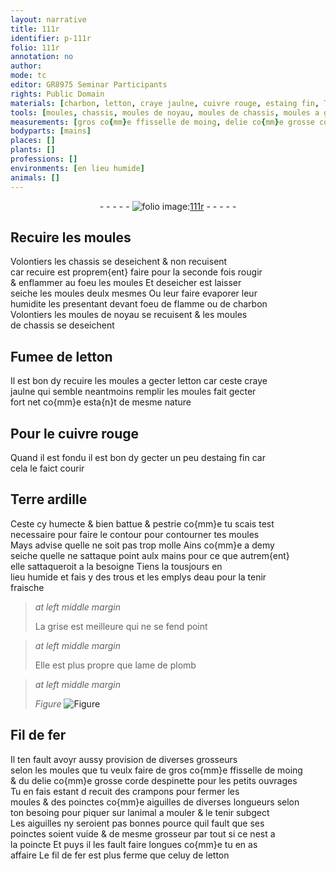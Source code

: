 ```yaml
---
layout: narrative
title: 111r
identifier: p-111r
folio: 111r
annotation: no
author:
mode: tc
editor: GR8975 Seminar Participants
rights: Public Domain
materials: [charbon, letton, craye jaulne, cuivre rouge, estaing fin, Terre ardille, eau, plomb, Fil de fer, fil de fer, celuy de letton]
tools: [moules, chassis, moules de noyau, moules de chassis, moules a gecter letton, mains, aiguilles]
measurements: [gros co{mm}e ffisselle de moing, delie co{mm}e grosse corde despinette pour les petits ouvrages]
bodyparts: [mains]
places: []
plants: []
professions: []
environments: [en lieu humide]
animals: []
---
```


<div class="folio" align="center">- - - - - <a href="http://gallica.bnf.fr/ark:/12148/btv1b10500001g/f227.image" target="_blank"><img src="https://cu-mkp.github.io/2017-workshop-edition/assets/photo-icon.png" alt="folio image: " style="display:inline-block; margin-bottom:-3px;"/>111r</a> - - - - - </div>  
  

## Recuire les <span class="tl">moules</span>

 
Volontiers les <span class="tl">chassis</span> se deseichent & non recuisent<br/> car recuire est proprem{ent} faire <span class="del">pour la seconde fois</span> rougir<br/> & enflammer au foeu les <span class="tl">moules</span> Et deseicher est laisser<br/> seiche les <span class="tl">moules</span> deulx mesmes Ou leur faire evaporer leur<br/> humidite les presentant devant foeu de flamme ou de <span class="m">charbon</span><br/> Volontiers les <span class="tl">moules de noyau</span> se recuisent & les <span class="tl">moules<br/> de chassis</span> se deseichent
 
 
  

## Fumee de <span class="m">letton</span>

 
Il est bon dy recuire les <span class="tl">moules a gecter <span class="m">letton</span></span> car ceste <span class="m">craye<br/> jaulne</span> qui semble neantmoins remplir les <span class="tl">moules</span> fait gecter<br/> fort net co{mm}e esta{n}t de mesme nature
 
 
  

## Pour le <span class="m">cuivre rouge</span>

 
Quand il est fondu il est bon dy gecter un peu d<span class="m">estaing fin</span> car<br/> cela le faict courir
 
 
  

## <span class="m">Terre ardille</span>

 
Ceste cy humecte & bien battue & pestrie co{mm}e tu scais test<br/> necessaire pour faire le contour pour contourner tes <span class="tl">moules</span><br/> Mays advise quelle ne soit pas trop molle Ains co{mm}e a demy<br/> seiche quelle <span class="sn">ne sattaque point aulx <span class="tl"><span class="bp">mains</span></span></span> pour ce que autrem{ent}<br/> elle sattaqueroit a la besoigne Tiens la tousjours <span class="env">en<br/> lieu humide</span> et fais y des trous et les emplys d<span class="m">eau</span> pour la tenir<br/> fraische
 
> *at left middle margin*
> 
> 
>   La grise est meilleure qui ne se fend point
 
> *at left middle margin*
> 
> 
>   Elle est plus propre que lame de <span class="m">plomb</span>
 
> *at left middle margin*
> 
> 
>    
> *Figure*
> <a href="https://drive.google.com/open?id=0B9-oNrvWdlO5X085N09VejNheTQ" target="_blank"><img src="https://cu-mkp.github.io/GR8975-edition/assets/photo-icon.png" alt="Figure" style="display:inline-block; margin-bottom:-3px;"/></a>
 
 
 
  

## <span class="m">Fil de fer</span>

 
Il ten fault avoyr aussy provision de diverses grosseurs<br/> selon les <span class="tl">moules</span> que tu veulx faire de <span class="ms">gros co{mm}e ffisselle de moing</span><br/> & du <span class="ms">delie co{mm}e grosse corde d<span class="mu">espinette</span> pour les petits ouvrages</span><br/> Tu en fais estant <span class="del">d</span> recuit des crampons pour fermer les<br/> <span class="tl">moules</span> & des poinctes co{mm}e aiguilles de diverses longueurs selon<br/> ton besoing pour piquer sur lanimal a mouler & le tenir subgect<br/> Les <span class="tl">aiguilles</span> ny seroient pas bonnes pource quil fault que ses<br/> poinctes soient vuide & de mesme grosseur par tout si ce nest a<br/> la poincte Et puys il les fault faire longues co{mm}e tu en as<br/> affaire Le <span class="m">fil de fer</span> est plus ferme que <span class="m">celuy de letton</span>
 
